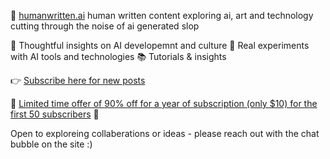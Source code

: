 🧠 [humanwritten.ai](https://humanwritten.ai/)
human written content exploring ai, art and technology cutting through the noise of ai generated slop

💭 Thoughtful insights on AI developemnt and culture
🧪 Real experiments with AI tools and technologies
📚 Tutorials & insights

👉 [Subscribe here for new posts](https://humanwritten.ai/#/portal/signup)

🎉 [Limited time offer of 90% off for a year of subscription (only $10) for the first 50 subscribers](https://humanwritten.ai/early) 🎉

Open to exploreing collaberations or ideas - please reach out with the chat bubble on the site :) 

<!---
humanwritten/humanwritten is a ✨ special ✨ repository because its `README.md` (this file) appears on your GitHub profile.
You can click the Preview link to take a look at your changes.
--->

